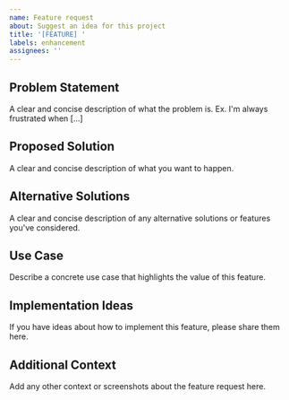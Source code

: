 ```yaml
---
name: Feature request
about: Suggest an idea for this project
title: '[FEATURE] '
labels: enhancement
assignees: ''
---
```


## Problem Statement
A clear and concise description of what the problem is. Ex. I'm always frustrated when [...]

## Proposed Solution
A clear and concise description of what you want to happen.

## Alternative Solutions
A clear and concise description of any alternative solutions or features you've considered.

## Use Case
Describe a concrete use case that highlights the value of this feature.

## Implementation Ideas
If you have ideas about how to implement this feature, please share them here.

## Additional Context
Add any other context or screenshots about the feature request here.